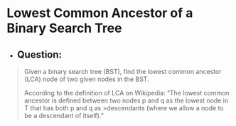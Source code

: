 # Lowest Common Ancestor of a Binary Search Tree
- ## Question:
>Given a binary search tree (BST), find the lowest common ancestor (LCA) node of two given nodes in the BST.
>
>According to the definition of LCA on Wikipedia: “The lowest common ancestor is defined between two nodes p and q as the lowest node in T that has both p and q as >descendants (where we allow a node to be a descendant of itself).”


